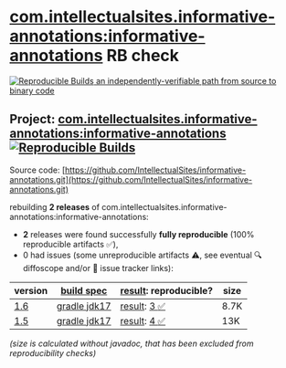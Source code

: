 [com.intellectualsites.informative-annotations:informative-annotations](https://central.sonatype.com/artifact/com.intellectualsites.informative-annotations/informative-annotations/versions) RB check
=======

[![Reproducible Builds](https://reproducible-builds.org/images/logos/rb.svg) an independently-verifiable path from source to binary code](https://reproducible-builds.org/)

## Project: [com.intellectualsites.informative-annotations:informative-annotations](https://central.sonatype.com/artifact/com.intellectualsites.informative-annotations/informative-annotations/versions) [![Reproducible Builds](https://img.shields.io/endpoint?url=https://raw.githubusercontent.com/jvm-repo-rebuild/reproducible-central/master/content/com/intellectualsites/informative-annotations/informative-annotations/badge.json)](https://github.com/jvm-repo-rebuild/reproducible-central/blob/master/content/com/intellectualsites/informative-annotations/informative-annotations/README.md)

Source code: [https://github.com/IntellectualSites/informative-annotations.git](https://github.com/IntellectualSites/informative-annotations.git)

rebuilding **2 releases** of com.intellectualsites.informative-annotations:informative-annotations:
- **2** releases were found successfully **fully reproducible** (100% reproducible artifacts :white_check_mark:),
- 0 had issues (some unreproducible artifacts :warning:, see eventual :mag: diffoscope and/or :memo: issue tracker links):

| version | [build spec](/BUILDSPEC.md) | [result](https://reproducible-builds.org/docs/jvm/): reproducible? | size |
| -- | --------- | ------ | -- |
| [1.6](https://central.sonatype.com/artifact/com.intellectualsites.informative-annotations/informative-annotations/1.6/pom) | [gradle jdk17](informative-annotations-1.6.buildspec) | [result](informative-annotations-1.6.buildinfo): [3 :white_check_mark: ](informative-annotations-1.6.buildcompare) | 8.7K |
| [1.5](https://central.sonatype.com/artifact/com.intellectualsites.informative-annotations/informative-annotations/1.5/pom) | [gradle jdk17](informative-annotations-1.5.buildspec) | [result](informative-annotations-1.5.buildinfo): [4 :white_check_mark: ](informative-annotations-1.5.buildcompare) | 13K |

<i>(size is calculated without javadoc, that has been excluded from reproducibility checks)</i>
